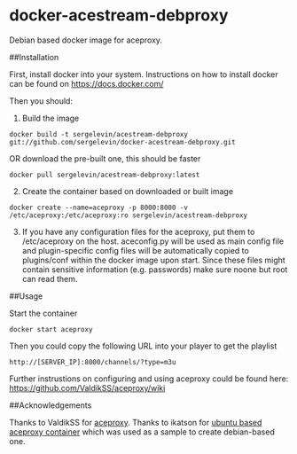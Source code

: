 docker-acestream-debproxy
=========================

Debian based docker image for aceproxy.

##Installation

First, install docker into your system. Instructions on how to install docker can be found on https://docs.docker.com/

Then you should:

1. Build the image
  ```
  docker build -t sergelevin/acestream-debproxy git://github.com/sergelevin/docker-acestream-debproxy.git
  ```

  OR download the pre-built one, this should be faster
  ```
  docker pull sergelevin/acestream-debproxy:latest
  ```

2. Create the container based on downloaded or built image
  ```
  docker create --name=aceproxy -p 8000:8000 -v /etc/aceproxy:/etc/aceproxy:ro sergelevin/acestream-debproxy
  ```

3. If you have any configuration files for the aceproxy, put them to /etc/aceproxy on the host. aceconfig.py will be used as main config file and plugin-specific config files will be automatically copied to plugins/conf within the docker image upon start. Since these files might contain sensitive information (e.g. passwords) make sure noone but root can read them.


##Usage

Start the container
```
docker start aceproxy
```

Then you could copy the following URL into your player to get the playlist
```
http://[SERVER_IP]:8000/channels/?type=m3u
```

Further instrustions on configuring and using aceproxy could be found here: https://github.com/ValdikSS/aceproxy/wiki

##Acknowledgements

Thanks to ValdikSS for [aceproxy](https://github.com/ValdikSS/aceproxy/).
Thanks to ikatson for [ubuntu based aceproxy container](https://github.com/ikatson/docker-acestream-proxy) which was used as a sample to create debian-based one.

